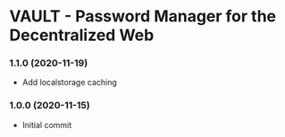 # VAULT - Password Manager for the Decentralized Web


### 1.1.0 (2020-11-19)
* Add localstorage caching

### 1.0.0 (2020-11-15)
* Initial commit
